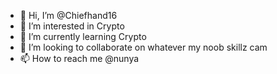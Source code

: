 - 👋 Hi, I’m @Chiefhand16
- 👀 I’m interested in Crypto
- 🌱 I’m currently learning Crypto
- 💞️ I’m looking to collaborate on whatever my noob skillz cam 
- 📫 How to reach me @nunya

<!---
Chiefhand16/Chiefhand16 is a ✨ special ✨ repository because its `README.md` (this file) appears on your GitHub profile.
You can click the Preview link to take a look at your changes.
--->
